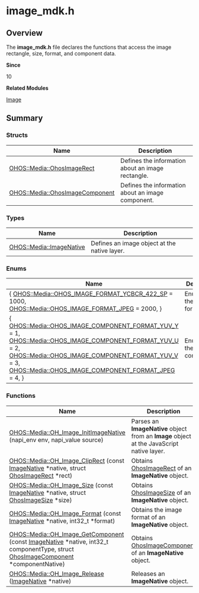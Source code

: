 # image_mdk.h


## Overview

The **image_mdk.h** file declares the functions that access the image rectangle, size, format, and component data.

**Since**

10

**Related Modules**

[Image](image.md)


## Summary


### Structs

| Name| Description| 
| -------- | -------- |
| [OHOS::Media::OhosImageRect](_o_h_o_s_1_1_media_1_1_ohos_image_rect.md) | Defines the information about an image rectangle.| 
| [OHOS::Media::OhosImageComponent](_o_h_o_s_1_1_media_1_1_ohos_image_component.md) | Defines the information about an image component.| 


### Types

| Name| Description| 
| -------- | -------- |
| [OHOS::Media::ImageNative](image.md#imagenative) | Defines an image object at the native layer.| 


### Enums

| Name| Description| 
| -------- | -------- |
| { [OHOS::Media::OHOS_IMAGE_FORMAT_YCBCR_422_SP](image.md) = 1000,<br>[OHOS::Media::OHOS_IMAGE_FORMAT_JPEG](image.md) = 2000, } | Enumerates the image formats.| 
| { [OHOS::Media::OHOS_IMAGE_COMPONENT_FORMAT_YUV_Y](image.md) = 1,<br>[OHOS::Media::OHOS_IMAGE_COMPONENT_FORMAT_YUV_U](image.md) = 2,<br>[OHOS::Media::OHOS_IMAGE_COMPONENT_FORMAT_YUV_V](image.md) = 3,<br>[OHOS::Media::OHOS_IMAGE_COMPONENT_FORMAT_JPEG](image.md) = 4, } | Enumerates the image components.| 


### Functions

| Name| Description| 
| -------- | -------- |
| [OHOS::Media::OH_Image_InitImageNative](image.md#oh_image_initimagenative) (napi_env env, napi_value source) | Parses an **ImageNative** object from an **Image** object at the JavaScript native layer.| 
| [OHOS::Media::OH_Image_ClipRect](image.md#oh_image_cliprect) (const [ImageNative](image.md#imagenative) \*native, struct [OhosImageRect](_o_h_o_s_1_1_media_1_1_ohos_image_rect.md) \*rect) | Obtains [OhosImageRect](_o_h_o_s_1_1_media_1_1_ohos_image_rect.md) of an **ImageNative** object.| 
| [OHOS::Media::OH_Image_Size](image.md#oh_image_size) (const [ImageNative](image.md#imagenative) \*native, struct [OhosImageSize](_ohos_image_size.md) \*size) | Obtains [OhosImageSize](_ohos_image_size.md) of an **ImageNative** object.| 
| [OHOS::Media::OH_Image_Format](image.md#oh_image_format) (const [ImageNative](image.md#imagenative) \*native, int32_t \*format) | Obtains the image format of an **ImageNative** object.| 
| [OHOS::Media::OH_Image_GetComponent](image.md#oh_image_getcomponent) (const [ImageNative](image.md#imagenative) \*native, int32_t componentType, struct [OhosImageComponent](_o_h_o_s_1_1_media_1_1_ohos_image_component.md) \*componentNative) | Obtains [OhosImageComponent](_o_h_o_s_1_1_media_1_1_ohos_image_component.md) of an **ImageNative** object.| 
| [OHOS::Media::OH_Image_Release](image.md#oh_image_release) ([ImageNative](image.md#imagenative) \*native) | Releases an **ImageNative** object.| 
